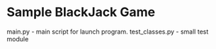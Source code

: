 # Sample BlackJack Game

main.py - main script for launch program.
test_classes.py - small test module
